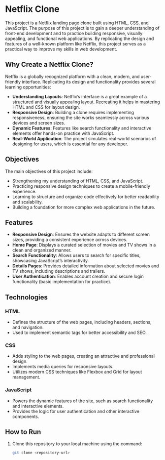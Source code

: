 # Netflix Clone  

This project is a Netflix landing page clone built using HTML, CSS, and JavaScript. The purpose of this project is to gain a deeper understanding of front-end development and to practice building responsive, visually appealing, and functional web applications. By replicating the design and features of a well-known platform like Netflix, this project serves as a practical way to improve my skills in web development.  

## Why Create a Netflix Clone?  

Netflix is a globally recognized platform with a clean, modern, and user-friendly interface. Replicating its design and functionality provides several learning opportunities:  
- **Understanding Layouts**: Netflix’s interface is a great example of a structured and visually appealing layout. Recreating it helps in mastering HTML and CSS for layout design.  
- **Responsive Design**: Building a clone requires implementing responsiveness, ensuring the site works seamlessly across various devices and screen sizes.  
- **Dynamic Features**: Features like search functionality and interactive elements offer hands-on practice with JavaScript.  
- **Real-World Application**: The project simulates real-world scenarios of designing for users, which is essential for any developer.  

## Objectives  

The main objectives of this project include:  
- Strengthening my understanding of HTML, CSS, and JavaScript.  
- Practicing responsive design techniques to create a mobile-friendly experience.  
- Learning to structure and organize code effectively for better readability and scalability.  
- Building a foundation for more complex web applications in the future.  

## Features  

- **Responsive Design**: Ensures the website adapts to different screen sizes, providing a consistent experience across devices.  
- **Home Page**: Displays a curated selection of movies and TV shows in a clean and organized manner.  
- **Search Functionality**: Allows users to search for specific titles, showcasing JavaScript’s interactivity.  
- **Details Pages**: Provides detailed information about selected movies and TV shows, including descriptions and trailers.  
- **User Authentication**: Enables account creation and secure login functionality (basic implementation for practice).  

## Technologies  

### **HTML**  
- Defines the structure of the web pages, including headers, sections, and navigation.  
- Used to implement semantic tags for better accessibility and SEO.  

### **CSS**  
- Adds styling to the web pages, creating an attractive and professional design.  
- Implements media queries for responsive layouts.  
- Utilizes modern CSS techniques like Flexbox and Grid for layout management.  

### **JavaScript**  
- Powers the dynamic features of the site, such as search functionality and interactive elements.  
- Provides the logic for user authentication and other interactive components.  

## How to Run  

1. Clone this repository to your local machine using the command:  
   ```bash
   git clone <repository-url>
